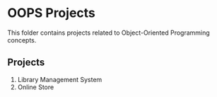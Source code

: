 # OOPS Projects
This folder contains projects related to Object-Oriented Programming concepts.

## Projects
1. Library Management System
2. Online Store
